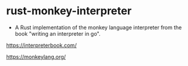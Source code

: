 # rust-monkey-interpreter

- A Rust implementation of the monkey language interpreter from the book "writing an interpreter in go".

https://interpreterbook.com/

https://monkeylang.org/
